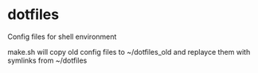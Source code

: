 # dotfiles
Config files for shell environment  

make.sh will copy old config files to ~/dotfiles_old and
replayce them with symlinks from ~/dotfiles
